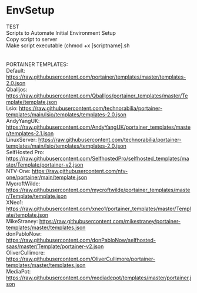 # EnvSetup
TEST<br>
Scripts to Automate Initial Environment Setup<br>
Copy script to server<br>
Make script executable (chmod +x [scriptname].sh<br>
<br>
<br>
PORTAINER TEMPLATES:<br>
Default: https://raw.githubusercontent.com/portainer/templates/master/templates-2.0.json<br>
Qballjos: https://raw.githubusercontent.com/Qballjos/portainer_templates/master/Template/template.json<br>Lsio: https://raw.githubusercontent.com/technorabilia/portainer-templates/main/lsio/templates/templates-2.0.json<br>
AndyYangUK: https://raw.githubusercontent.com/AndyYangUK/portainer_templates/master/templates-2.1.json<br>
LinuxServer: https://raw.githubusercontent.com/technorabilia/portainer-templates/main/lsio/templates/templates-2.0.json<br>
SelfHosted Pro: https://raw.githubusercontent.com/SelfhostedPro/selfhosted_templates/master/Template/portainer-v2.json<br>
NTV-One: https://raw.githubusercontent.com/ntv-one/portainer/main/template.json<br>
MycroftWilde: https://raw.githubusercontent.com/mycroftwilde/portainer_templates/master/Template/template.json<br>
XNeo1: https://raw.githubusercontent.com/xneo1/portainer_templates/master/Template/template.json<br>
MikeStraney: https://raw.githubusercontent.com/mikestraney/portainer-templates/master/templates.json<br>
donPabloNow: https://raw.githubusercontent.com/donPabloNow/selfhosted-saas/master/Template/portainer-v2.json<br>
OliverCullimore: https://raw.githubusercontent.com/OliverCullimore/portainer-templates/master/templates.json<br>
MediaPot: https://raw.githubusercontent.com/mediadepot/templates/master/portainer.json

